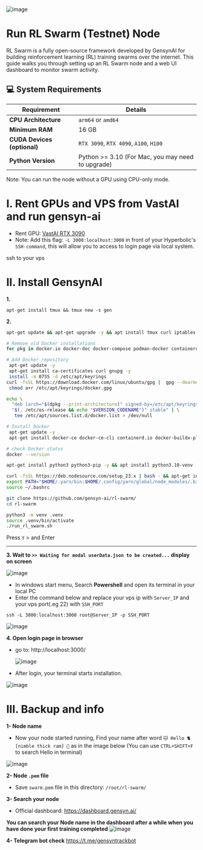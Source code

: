 ![image](https://github.com/user-attachments/assets/8ad5a694-e287-4d45-ba57-203f58a19714)

# Run RL Swarm (Testnet) Node
RL Swarm is a fully open-source framework developed by GensynAI for building reinforcement learning (RL) training swarms over the internet. This guide walks you through setting up an RL Swarm node and a web UI dashboard to monitor swarm activity.

## 💻 System Requirements

| Requirement                        | Details                                                                                      |
|-------------------------------------|---------------------------------------------------------------------------------------------|
| **CPU Architecture**                | `arm64` or `amd64`                                                                            |
| **Minimum RAM**                     | 16 GB                                                                                       |
| **CUDA Devices (optional)**         | `RTX 3090`, `RTX 4090`, `A100`, `H100`                                                  |
| **Python Version**                  | Python >= 3.10 (For Mac, you may need to upgrade) 
Note: You can run the node without a GPU using CPU-only mode.


# I. Rent GPUs and VPS from VastAI and run gensyn-ai
* Rent GPU: [VastAI RTX 3090](https://cloud.vast.ai?ref_id=62897&template_id=b9a6835f504bc29f1295cbd936e11abc)
* Note: Add this flag: `-L 3000:localhost:3000` in front of your Hyperbolic's `SSH-command`, this will allow you to access to login page via local system.

ssh to your vps

# II. Install GensynAI

**1.**
```
apt-get install tmux && tmux new -s gen
```

**2.**
```bash
apt-get update && apt-get upgrade -y && apt install tmux curl iptables build-essential git wget lz4 jq make gcc nano automake autoconf tmux htop nvme-cli libgbm1 pkg-config libssl-dev libleveldb-dev tar clang bsdmainutils ncdu unzip libleveldb-dev nvtop -y

# Remove old Docker installations
for pkg in docker.io docker-doc docker-compose podman-docker containerd runc; do apt-get remove $pkg; done

# Add Docker repository
 apt-get update -y
 apt-get install ca-certificates curl gnupg -y
 install -m 0755 -d /etc/apt/keyrings
curl -fsSL https://download.docker.com/linux/ubuntu/gpg |  gpg --dearmor -o /etc/apt/keyrings/docker.gpg
 chmod a+r /etc/apt/keyrings/docker.gpg

echo \
  "deb [arch="$(dpkg --print-architecture)" signed-by=/etc/apt/keyrings/docker.gpg] https://download.docker.com/linux/ubuntu \
  "$(. /etc/os-release && echo "$VERSION_CODENAME")" stable" | \
   tee /etc/apt/sources.list.d/docker.list > /dev/null

# Install Docker
 apt-get update -y
 apt-get install docker-ce docker-ce-cli containerd.io docker-buildx-plugin docker-compose-plugin -y

# check Docker status
docker --version

apt-get install python3 python3-pip -y && apt install python3.10-venv -y && python3 --version

curl -fsSL https://deb.nodesource.com/setup_23.x | bash - && apt-get install -y nodejs && npm install -g yarn && node --version && yarn -v && curl -o- -L https://yarnpkg.com/install.sh | sh
export PATH="$HOME/.yarn/bin:$HOME/.config/yarn/global/node_modules/.bin:$PATH"
source ~/.bashrc

git clone https://github.com/gensyn-ai/rl-swarm/
cd rl-swarm

python3 -m venv .venv
source .venv/bin/activate
./run_rl_swarm.sh
```

Press `Y` > and Enter


---

**3. Wait to `>> Waiting for modal userData.json to be created...` display on screen**

![image](https://github.com/user-attachments/assets/26e23fce-c314-44d5-9833-2fbc6ee7a065)


* In windows start menu, Search **Powershell** and open its terminal in your local PC
* Enter the command below and replace your vps ip with `Server_IP` and your vps port(.eg 22) with `SSH_PORT`
```
ssh -L 3000:localhost:3000 root@Server_IP -p SSH_PORT
```
![image](https://github.com/user-attachments/assets/52fd9444-9c7a-4cf8-b294-7bd17d27e5a1)



**4. Open login page in browser**

* go to: http://localhost:3000/
  
  ![image](https://github.com/user-attachments/assets/b5352407-894c-48bf-b39f-9b202e4c1c7b)

* After login, your terminal starts installation.
  
![image](https://github.com/user-attachments/assets/e4aa4ddc-b6ff-49d2-99b7-e09e4036f48d)



# III. Backup and info
**1- Node name**
* Now your node started running, Find your name after word `🐱 Hello 🐈 [nimble thick ram] 🦮` as in the image below (You can use `CTRL+SHIFT+F` to search Hello in terminal)

![image](https://github.com/user-attachments/assets/1de124e7-d949-458a-ba31-d6103d7aed20)


**2- Node `.pem` file**
* Save `swarm.pem` file in this directory: `/root/rl-swarm/`

**3- Search your node**
* Official dashboard: https://dashboard.gensyn.ai/

**You can search your Node name in the dashboard after a while when you have done your first training completed**
![image](https://github.com/user-attachments/assets/9200281e-294a-4124-ba7a-30ade69e772b)

**4- Telegram bot check**
https://t.me/gensyntrackbot
